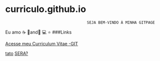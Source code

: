 # curriculo.github.io
                                        SEJA BEM-VINDO À MINHA GITPAGE
Eu amo :coffee: :pizza:and:dancer:
:computer:
:star:
###Links

[Acesse meu Curriculum Vitae -GIT](https://rodrigoterenci.github.io/)

[tato](http://localhost/ "link title")
[SERA?](![](https://pandao.github.io/editor.md/examples/images/4.jpg))
